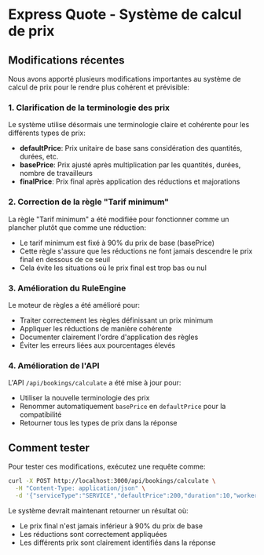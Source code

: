 # Express Quote - Système de calcul de prix

## Modifications récentes

Nous avons apporté plusieurs modifications importantes au système de calcul de prix pour le rendre plus cohérent et prévisible:

### 1. Clarification de la terminologie des prix

Le système utilise désormais une terminologie claire et cohérente pour les différents types de prix:

- **defaultPrice**: Prix unitaire de base sans considération des quantités, durées, etc.
- **basePrice**: Prix ajusté après multiplication par les quantités, durées, nombre de travailleurs
- **finalPrice**: Prix final après application des réductions et majorations

### 2. Correction de la règle "Tarif minimum"

La règle "Tarif minimum" a été modifiée pour fonctionner comme un plancher plutôt que comme une réduction:

- Le tarif minimum est fixé à 90% du prix de base (basePrice)
- Cette règle s'assure que les réductions ne font jamais descendre le prix final en dessous de ce seuil
- Cela évite les situations où le prix final est trop bas ou nul

### 3. Amélioration du RuleEngine

Le moteur de règles a été amélioré pour:

- Traiter correctement les règles définissant un prix minimum
- Appliquer les réductions de manière cohérente
- Documenter clairement l'ordre d'application des règles
- Éviter les erreurs liées aux pourcentages élevés

### 4. Amélioration de l'API

L'API `/api/bookings/calculate` a été mise à jour pour:

- Utiliser la nouvelle terminologie des prix
- Renommer automatiquement `basePrice` en `defaultPrice` pour la compatibilité
- Retourner tous les types de prix dans la réponse

## Comment tester

Pour tester ces modifications, exécutez une requête comme:

```bash
curl -X POST http://localhost:3000/api/bookings/calculate \
  -H "Content-Type: application/json" \
  -d '{"serviceType":"SERVICE","defaultPrice":200,"duration":10,"workers":4}'
```

Le système devrait maintenant retourner un résultat où:
- Le prix final n'est jamais inférieur à 90% du prix de base
- Les réductions sont correctement appliquées
- Les différents prix sont clairement identifiés dans la réponse 